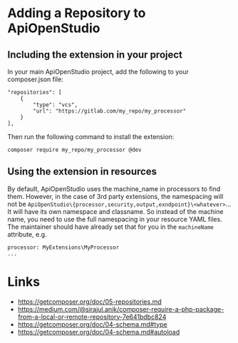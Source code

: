 Adding a Repository to ApiOpenStudio
====================================

Including the extension in your project
---------------------------------------

In your main ApiOpenStudio project, add the following to your composer.json
file:

    "repositories": [
        {
            "type": "vcs",
            "url": "https://gitlab.com/my_repo/my_processor"
        }
    ],

Then run the following command to install the extension:

    composer require my_repo/my_processor @dev

Using the extension in resources
--------------------------------

By default, ApiOpenStudio uses the machine_name in processors to find them.
However, in the case of 3rd party extensions, the namespacing will not be
```ApiOpenStudio\{processor,security,output,exndpoint}\<whatever>```... It will
have its own namespace and classname. So instead of the machine name, you need
to use the full namespacing in your resource YAML files. The maintainer should
have already set that for you in the ```machineName``` attribute, e.g.

    processor: MyExtensions\MyProcessor
    ...

Links
=====

* https://getcomposer.org/doc/05-repositories.md
* https://medium.com/@sirajul.anik/composer-require-a-php-package-from-a-local-or-remote-repository-7e641bdbc824
* https://getcomposer.org/doc/04-schema.md#type
* https://getcomposer.org/doc/04-schema.md#autoload
